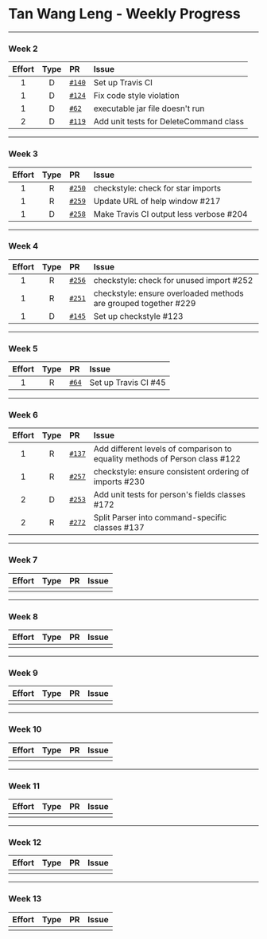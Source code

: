 # Tan Wang Leng - Weekly Progress

---

### Week 2

Effort| Type | PR | Issue
:----:|:----:|:-----------|:------
1 | D | [`#140`](https://github.com/se-edu/addressbook-level2/pull/140) | Set up Travis CI
1 | D | [`#124`](https://github.com/se-edu/addressbook-level2/pull/124) | Fix code style violation
1 | D | [`#62`](https://github.com/se-edu/addressbook-level3/pull/39) | executable jar file doesn't run
2 | D | [`#119`](https://github.com/se-edu/addressbook-level2/pull/119`) | Add unit tests for DeleteCommand class

---

### Week 3

Effort| Type | PR | Issue
:----:|:----:|:-----------|:------
1 | R | [`#250`](https://github.com/se-edu/addressbook-level4/pull/250) | checkstyle: check for star imports
1 | R | [`#259`](https://github.com/se-edu/addressbook-level4/pull/259) | Update URL of help window #217
1 | D | [`#258`](https://github.com/se-edu/addressbook-level4/pull/258) | Make Travis CI output less verbose #204

---

### Week 4

Effort| Type | PR | Issue
:----:|:----:|:-----------|:------
1 | R | [`#256`](https://github.com/se-edu/addressbook-level4/pull/256) | checkstyle: check for unused import #252
1 | R | [`#251`](https://github.com/se-edu/addressbook-level4/pull/251) | checkstyle: ensure overloaded methods are grouped together #229
1 | D | [`#145`](https://github.com/se-edu/addressbook-level2/pull/145) | Set up checkstyle #123

---

### Week 5

Effort| Type | PR | Issue
:----:|:----:|:-----------|:------
1 | R | [`#64`](https://github.com/se-edu/addressbook-level3/pull/64) | Set up Travis CI #45

---

### Week 6

Effort| Type | PR | Issue
:----:|:----:|:-----------|:------
1 | R | [`#137`](https://github.com/se-edu/addressbook-level2/pull/137) | Add different levels of comparison to equality methods of Person class #122
1 | R | [`#257`](https://github.com/se-edu/addressbook-level4/pull/257) | checkstyle: ensure consistent ordering of imports #230
2 | D | [`#253`](https://github.com/se-edu/addressbook-level4/pull/253) | Add unit tests for person's fields classes #172
2 | R | [`#272`](https://github.com/se-edu/addressbook-level4/pull/272) | Split Parser into command-specific classes #137

---

### Week 7

Effort| Type | PR | Issue
:----:|:----:|:-----------|:------
 |  |  | 

---

### Week 8

Effort| Type | PR | Issue
:----:|:----:|:-----------|:------
 |  |  | 

---

### Week 9

Effort| Type | PR | Issue
:----:|:----:|:-----------|:------
 |  |  | 

---

### Week 10

Effort| Type | PR | Issue
:----:|:----:|:-----------|:------
 |  |  | 

---

### Week 11

Effort| Type | PR | Issue
:----:|:----:|:-----------|:------
 |  |  | 

---

### Week 12

Effort| Type | PR | Issue
:----:|:----:|:-----------|:------
 |  |  | 

---

### Week 13

Effort| Type | PR | Issue
:----:|:----:|:-----------|:------
 |  |  | 
